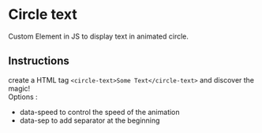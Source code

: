 # Circle text

Custom Element in JS to display text in animated circle.

## Instructions
create a HTML tag `<circle-text>Some Text</circle-text>` and discover the magic!<br>
Options :
- data-speed to control the speed of the animation 
- data-sep to add separator at the beginning
